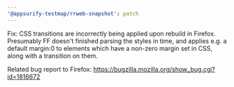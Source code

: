 ```yaml
---
'@appsurify-testmap/rrweb-snapshot': patch
---
```


Fix: CSS transitions are incorrectly being applied upon rebuild in Firefox. Presumably FF doesn't finished parsing the styles in time, and applies e.g. a default margin:0 to elements which have a non-zero margin set in CSS, along with a transition on them.

Related bug report to Firefox: https://bugzilla.mozilla.org/show_bug.cgi?id=1816672​

